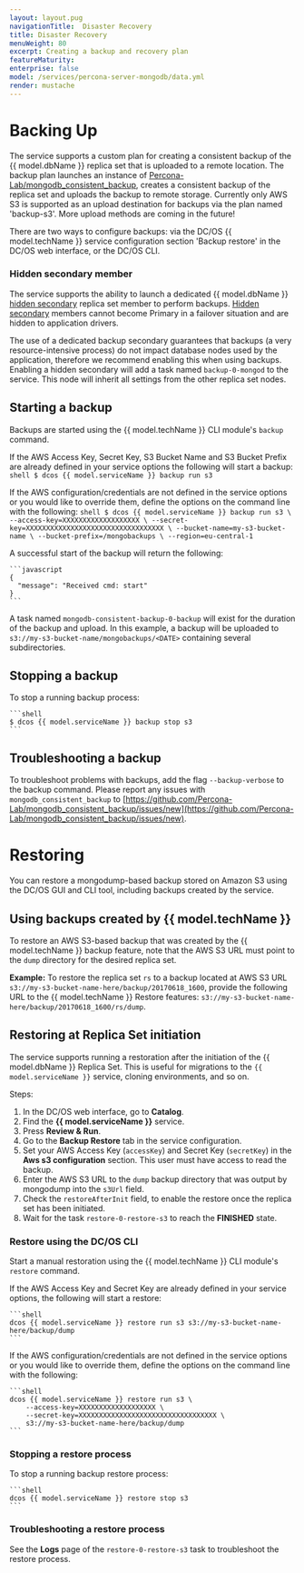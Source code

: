```yaml
---
layout: layout.pug
navigationTitle:  Disaster Recovery
title: Disaster Recovery
menuWeight: 80
excerpt: Creating a backup and recovery plan
featureMaturity:
enterprise: false
model: /services/percona-server-mongodb/data.yml
render: mustache
---
```


# Backing Up

The service supports a custom plan for creating a consistent backup of the {{ model.dbName }} replica set that is uploaded to a remote location. The backup plan launches an instance of [Percona-Lab/mongodb_consistent_backup](https://github.com/Percona-Lab/mongodb_consistent_backup), creates a consistent backup of the replica set and uploads the backup to remote storage. Currently only AWS S3 is supported as an upload destination for backups via the plan named 'backup-s3'. More upload methods are coming in the future!

There are two ways to configure backups: via the DC/OS {{ model.techName }} service configuration section 'Backup restore' in the DC/OS web interface, or the DC/OS CLI.

### Hidden secondary member
The service supports the ability to launch a dedicated {{ model.dbName }} [hidden secondary](https://docs.mongodb.com/manual/core/replica-set-hidden-member/) replica set member to perform backups. [Hidden secondary](https://docs.mongodb.com/manual/core/replica-set-hidden-member/) members cannot become Primary in a failover situation and are hidden to application drivers.

The use of a dedicated backup secondary guarantees that backups (a very resource-intensive process) do not impact database nodes used by the application, therefore we recommend enabling this when using backups. Enabling a hidden secondary will add a task named `backup-0-mongod` to the service. This node will inherit all settings from the other replica set nodes.

## Starting a backup

Backups are started using the {{ model.techName }} CLI module's `backup` command.

If the AWS Access Key, Secret Key, S3 Bucket Name and S3 Bucket Prefix are already defined in your service options the following will start a backup:
    ```shell
    $ dcos {{ model.serviceName }} backup run s3
    ```

If the AWS configuration/credentials are not defined in the service options or you would like to override them, define the options on the command line with the following:
    ```shell
    $ dcos {{ model.serviceName }} backup run s3 \
        --access-key=XXXXXXXXXXXXXXXXXXX \
        --secret-key=XXXXXXXXXXXXXXXXXXXXXXXXXXXXXXXXXX \
        --bucket-name=my-s3-bucket-name \
        --bucket-prefix=/mongobackups \
        --region=eu-central-1
    ```

A successful start of the backup will return the following:

    ```javascript
    {
      "message": "Received cmd: start"
    }
    ```

A task named `mongodb-consistent-backup-0-backup` will exist for the duration of the backup and upload. In this example, a backup will be uploaded to `s3://my-s3-bucket-name/mongobackups/<DATE>` containing several subdirectories.

## Stopping a backup

To stop a running backup process:

    ```shell
    $ dcos {{ model.serviceName }} backup stop s3
    ```

## Troubleshooting a backup

To troubleshoot problems with backups, add the flag `--backup-verbose` to the backup command. Please report any issues with `mongodb_consistent_backup` to [https://github.com/Percona-Lab/mongodb_consistent_backup/issues/new](https://github.com/Percona-Lab/mongodb_consistent_backup/issues/new).

# Restoring

You can restore a mongodump-based backup stored on Amazon S3 using the DC/OS GUI and CLI tool, including backups created by the service.

## Using backups created by {{ model.techName }}

To restore an AWS S3-based backup that was created by the {{ model.techName }} backup feature, note that the AWS S3 URL must point to the `dump` directory for the desired replica set.

**Example:**
To restore the replica set `rs` to a backup located at AWS S3 URL `s3://my-s3-bucket-name-here/backup/20170618_1600`, provide the following URL to the {{ model.techName }} Restore features: `s3://my-s3-bucket-name-here/backup/20170618_1600/rs/dump`.

## Restoring at Replica Set initiation

The service supports running a restoration after the initiation of the {{ model.dbName }} Replica Set. This is useful for migrations to the `{{ model.serviceName }}` service, cloning environments, and so on.

Steps:
1. In the DC/OS web interface, go to **Catalog**.
1. Find the **{{ model.serviceName }}** service.
1. Press **Review & Run**.
1. Go to the **Backup Restore** tab in the service configuration. 
1. Set your AWS Access Key (`accessKey`) and Secret Key (`secretKey`) in the **Aws s3 configuration** section. This user must have access to read the backup.
1. Enter the AWS S3 URL to the `dump` backup directory that was output by mongodump into the `s3Url` field.
1. Check the `restoreAfterInit` field, to enable the restore once the replica set has been initiated.
1. Wait for the task `restore-0-restore-s3` to reach the **FINISHED** state.

### Restore using the DC/OS CLI

Start a manual restoration using the {{ model.techName }} CLI module's `restore` command.

If the AWS Access Key and Secret Key are already defined in your service options, the following will start a restore:

    ```shell
    dcos {{ model.serviceName }} restore run s3 s3://my-s3-bucket-name-here/backup/dump
    ```

If the AWS configuration/credentials are not defined in the service options or you would like to override them, define the options on the command line with the following:

    ```shell
    dcos {{ model.serviceName }} restore run s3 \
        --access-key=XXXXXXXXXXXXXXXXXXX \
        --secret-key=XXXXXXXXXXXXXXXXXXXXXXXXXXXXXXXXXX \
        s3://my-s3-bucket-name-here/backup/dump
    ```

### Stopping a restore process

To stop a running backup restore process:

    ```shell
    dcos {{ model.serviceName }} restore stop s3
    ```

### Troubleshooting a restore process

See the **Logs** page of the `restore-0-restore-s3` task to troubleshoot the restore process.
